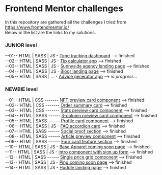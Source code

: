# Frontend Mentor challenges
In this repository are gathered all the challenges I tried from https://www.frontendmentor.io/  
Below in the list are the links to my solutions.
  
### JUNIOR level  
--01-- HTML | SASS | JS - [Time tracking dashboard](https://strosi.github.io/frontend-mentor-challenges/junior/time-tracking-dashboard-main) --> finished  
--02-- HTML | SASS | JS - [Tip calculator app](https://strosi.github.io/frontend-mentor-challenges/junior/tip-calculator-app-main) --> finished  
--03-- HTML | SASS | JS - [Sunnyside agency landing page](https://strosi.github.io/frontend-mentor-challenges/junior/sunnyside-agency-landing-page-main) --> finished  
--04-- HTML | SASS | JS - [Blogr landing page](https://strosi.github.io/frontend-mentor-challenges/junior/blogr-landing-page-main) --> finished  
--05-- HTML | SASS | ... - [Advice generator app](https://strosi.github.io/frontend-mentor-challenges/junior/advice-generator-app-main) --> <em>in progress...</em>  
  
### NEWBIE level  
--01-- HTML | CSS ------- [NFT preview card component](https://strosi.github.io/frontend-mentor-challenges/newbie/nft-preview-card-component-main) --> finished  
--02-- HTML | CSS ------- [Order summary card](https://strosi.github.io/frontend-mentor-challenges/newbie/order-summary-component-main)  --> finished  
--03-- HTML | CSS ------- [Stats preview card component](https://strosi.github.io/frontend-mentor-challenges/newbie/stats-preview-card-component-main)  --> finished  
--04-- HTML | SASS ------ [3-column preview card component](https://strosi.github.io/frontend-mentor-challenges/newbie/3-column-preview-card-component-main)  --> finished  
--05-- HTML | SASS ------ [Profile card component](https://strosi.github.io/frontend-mentor-challenges/newbie/profile-card-component-main)  --> finished  
--06-- HTML | SASS | JS - [FAQ accordion card](https://strosi.github.io/frontend-mentor-challenges/newbie/faq-accordion-card-main)  --> finished  
--07-- HTML | SASS ------ [Social proof section](https://strosi.github.io/frontend-mentor-challenges/newbie/social-proof-section-master)  --> finished  
--08-- HTML | SASS ------ [Article preview component](https://strosi.github.io/frontend-mentor-challenges/newbie/article-preview-component-master)  --> finished  
--09-- HTML | SASS ------ [Four card feature section](https://strosi.github.io/frontend-mentor-challenges/newbie/four-card-feature-section-master)  --> finished  
--10-- HTML | SASS | JS - [Base Apparel coming soon page](https://strosi.github.io/frontend-mentor-challenges/newbie/base-apparel-coming-soon-master)  --> finished  
--11-- HTML | SASS | JS - [Intro component with sign up form](https://strosi.github.io/frontend-mentor-challenges/newbie/intro-component-with-signup-form-master)  --> finished  
--12-- HTML | SASS ------ [Single price grid component](https://strosi.github.io/frontend-mentor-challenges/newbie/single-price-grid-component-master)  --> finished  
--13-- HTML | SASS | JS - [Ping coming soon page](https://strosi.github.io/frontend-mentor-challenges/newbie/ping-coming-soon-page-master)  --> finished  
--14-- HTML | SASS | JS - [Huddle landing page](https://strosi.github.io/frontend-mentor-challenges/newbie/huddle-landing-page-with-single-introductory-section-master)  --> finished  
